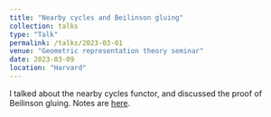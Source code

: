 ```yaml
---
title: "Nearby cycles and Beilinson gluing"
collection: talks
type: "Talk"
permalink: /talks/2023-03-01
venue: "Geometric representation theory seminar"
date: 2023-03-09
location: "Harvard"
---
```


I talked about the nearby cycles functor, and discussed the proof of Beilinson gluing. Notes are [here](dpentland.github.io/Nearby_Cycles.pdf).
